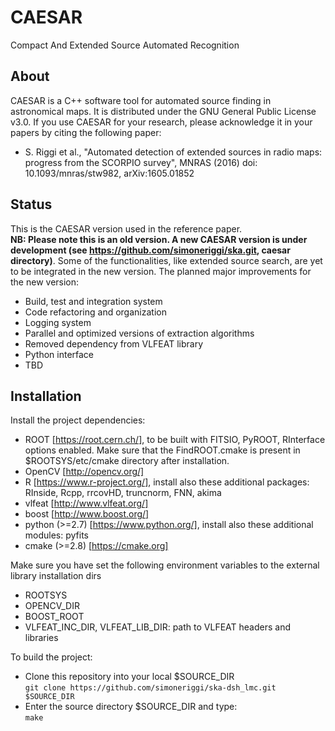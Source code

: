 # CAESAR

Compact And Extended Source Automated Recognition

## **About**  
CAESAR is a C++ software tool for automated source finding in astronomical maps. 
It is distributed under the GNU General Public License v3.0. 
If you use CAESAR for your research, please acknowledge it in your papers by citing the following paper:

* S. Riggi et al., "Automated detection of extended sources in radio maps:
progress from the SCORPIO survey", MNRAS (2016) doi: 10.1093/mnras/stw982, arXiv:1605.01852

## **Status**
This is the CAESAR version used in the reference paper.  
**NB: Please note this is an old version. A new CAESAR version is under development (see https://github.com/simoneriggi/ska.git, caesar directory)**. Some of the functionalities, like extended source search, are yet to be integrated in the new version. The planned major improvements for the new version:

* Build, test and integration system
* Code refactoring and organization
* Logging system
* Parallel and optimized versions of extraction algorithms
* Removed dependency from VLFEAT library
* Python interface
* TBD 

## **Installation**  
Install the project dependencies:  
* ROOT [https://root.cern.ch/], to be built with FITSIO, PyROOT, RInterface options enabled. Make sure that the FindROOT.cmake is present in $ROOTSYS/etc/cmake directory after installation.
* OpenCV [http://opencv.org/]
* R [https://www.r-project.org/], install also these additional packages: RInside, Rcpp, rrcovHD, truncnorm, FNN, akima
* vlfeat [http://www.vlfeat.org/]
* boost [http://www.boost.org/]
* python (>=2.7) [https://www.python.org/], install also these additional modules: pyfits
* cmake (>=2.8) [https://cmake.org]  
  
Make sure you have set the following environment variables to the external library installation dirs 
* ROOTSYS
* OPENCV_DIR
* BOOST_ROOT
* VLFEAT_INC_DIR, VLFEAT_LIB_DIR: path to VLFEAT headers and libraries 

To build the project:

* Clone this repository into your local $SOURCE_DIR  
  ```git clone https://github.com/simoneriggi/ska-dsh_lmc.git $SOURCE_DIR```
* Enter the source directory $SOURCE_DIR and type:  
  ```make```  
  
